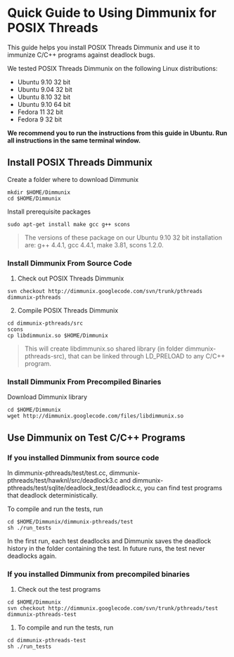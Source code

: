 # Quick Guide to Using Dimmunix for POSIX Threads #

This guide helps you install POSIX Threads Dimmunix and use it to immunize C/C++ programs against deadlock bugs.

We tested POSIX Threads Dimmunix on the following Linux distributions:
  * Ubuntu 9.10 32 bit
  * Ubuntu 9.04 32 bit
  * Ubuntu 8.10 32 bit
  * Ubuntu 9.10 64 bit
  * Fedora 11 32 bit
  * Fedora 9 32 bit

**We recommend you to run the instructions from this guide in Ubuntu. Run all instructions in the same terminal window.**

## Install POSIX Threads Dimmunix ##

Create a folder where to download Dimmunix
```
mkdir $HOME/Dimmunix
cd $HOME/Dimmunix
```

Install prerequisite packages
```
sudo apt-get install make gcc g++ scons
```
> The versions of these package on our Ubuntu 9.10 32 bit installation are: g++ 4.4.1, gcc 4.4.1, make 3.81, scons 1.2.0.


### Install Dimmunix From Source Code ###

1. Check out POSIX Threads Dimmunix
```
svn checkout http://dimmunix.googlecode.com/svn/trunk/pthreads dimmunix-pthreads
```
2. Compile POSIX Threads Dimmunix
```
cd dimmunix-pthreads/src
scons
cp libdimmunix.so $HOME/Dimmunix
```
> This will create libdimmunix.so shared library (in folder dimmunix-pthreads-src), that can be linked through LD\_PRELOAD to any C/C++ program.

### Install Dimmunix From Precompiled Binaries ###

Download Dimmunix library
```
cd $HOME/Dimmunix
wget http://dimmunix.googlecode.com/files/libdimmunix.so
```

## Use Dimmunix on Test C/C++ Programs ##

### If you installed Dimmunix from source code ###

In dimmunix-pthreads/test/test.cc, dimmunix-pthreads/test/hawknl/src/deadlock3.c and dimmunix-pthreads/test/sqlite/deadlock\_test/deadlock.c, you can find test programs that deadlock deterministically.

To compile and run the tests, run
```
cd $HOME/Dimmunix/dimmunix-pthreads/test
sh ./run_tests
```

In the first run, each test deadlocks and Dimmunix saves the deadlock history in the folder containing the test. In future runs, the test never deadlocks again.

### If you installed Dimmunix from precompiled binaries ###

  1. Check out the test programs
```
cd $HOME/Dimmunix
svn checkout http://dimmunix.googlecode.com/svn/trunk/pthreads/test dimmunix-pthreads-test
```
  1. To compile and run the tests, run
```
cd dimmunix-pthreads-test
sh ./run_tests
```
